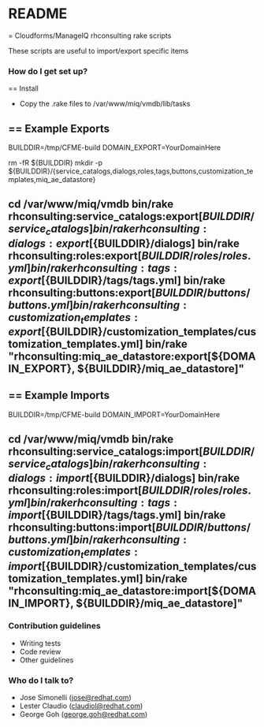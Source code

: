 # README #

= Cloudforms/ManageIQ rhconsulting rake scripts

These scripts are useful to import/export specific items


### How do I get set up? ###

== Install
* Copy the .rake files to /var/www/miq/vmdb/lib/tasks

== Example Exports
----
BUILDDIR=/tmp/CFME-build
DOMAIN_EXPORT=YourDomainHere

rm -fR ${BUILDDIR}
mkdir -p ${BUILDDIR}/{service_catalogs,dialogs,roles,tags,buttons,customization_templates,miq_ae_datastore}

cd /var/www/miq/vmdb
bin/rake rhconsulting:service_catalogs:export[${BUILDDIR}/service_catalogs]
bin/rake rhconsulting:dialogs:export[${BUILDDIR}/dialogs]
bin/rake rhconsulting:roles:export[${BUILDDIR}/roles/roles.yml]
bin/rake rhconsulting:tags:export[${BUILDDIR}/tags/tags.yml]
bin/rake rhconsulting:buttons:export[${BUILDDIR}/buttons/buttons.yml]
bin/rake rhconsulting:customization_templates:export[${BUILDDIR}/customization_templates/customization_templates.yml]
bin/rake "rhconsulting:miq_ae_datastore:export[${DOMAIN_EXPORT}, ${BUILDDIR}/miq_ae_datastore]"
----

== Example Imports
----
BUILDDIR=/tmp/CFME-build
DOMAIN_IMPORT=YourDomainHere

cd /var/www/miq/vmdb
bin/rake rhconsulting:service_catalogs:import[${BUILDDIR}/service_catalogs]
bin/rake rhconsulting:dialogs:import[${BUILDDIR}/dialogs]
bin/rake rhconsulting:roles:import[${BUILDDIR}/roles/roles.yml]
bin/rake rhconsulting:tags:import[${BUILDDIR}/tags/tags.yml]
bin/rake rhconsulting:buttons:import[${BUILDDIR}/buttons/buttons.yml]
bin/rake rhconsulting:customization_templates:import[${BUILDDIR}/customization_templates/customization_templates.yml]
bin/rake "rhconsulting:miq_ae_datastore:import[${DOMAIN_IMPORT}, ${BUILDDIR}/miq_ae_datastore]"
----
### Contribution guidelines ###

* Writing tests
* Code review
* Other guidelines

### Who do I talk to? ###
* Jose Simonelli (jose@redhat.com)
* Lester Claudio (claudiol@redhat.com)
* George Goh (george.goh@redhat.com)
